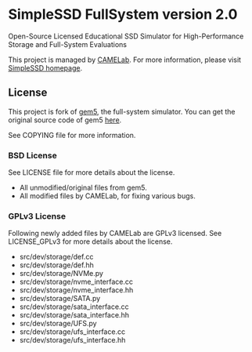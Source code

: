 # SimpleSSD FullSystem version 2.0
Open-Source Licensed Educational SSD Simulator for High-Performance Storage and Full-System Evaluations

This project is managed by [CAMELab](http://camelab.org/).
For more information, please visit [SimpleSSD homepage](http://simplessd.org/).

## License
This project is fork of [gem5](http://gem5.org), the full-system simulator.
You can get the original source code of gem5 [here](https://github.com/gem5/gem5).

See COPYING file for more information.

### BSD License
See LICENSE file for more details about the license.
 - All unmodified/original files from gem5.
 - All modified files by CAMELab, for fixing various bugs.

### GPLv3 License
Following newly added files by CAMELab are GPLv3 licensed.
See LICENSE_GPLv3 for more details about the license.
 - src/dev/storage/def.cc
 - src/dev/storage/def.hh
 - src/dev/storage/NVMe.py
 - src/dev/storage/nvme_interface.cc
 - src/dev/storage/nvme_interface.hh
 - src/dev/storage/SATA.py
 - src/dev/storage/sata_interface.cc
 - src/dev/storage/sata_interface.hh
 - src/dev/storage/UFS.py
 - src/dev/storage/ufs_interface.cc
 - src/dev/storage/ufs_interface.hh
